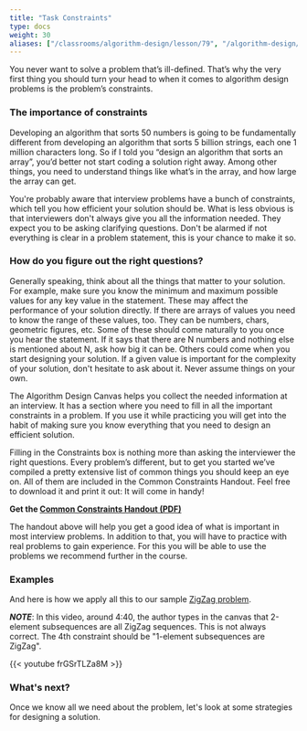 ```yaml
---
title: "Task Constraints"
type: docs
weight: 30
aliases: ["/classrooms/algorithm-design/lesson/79", "/algorithm-design/constraints"]
---
```

You never want to solve a problem that’s ill-defined. That’s why the very first thing you should turn your head to when it comes to algorithm design problems is the problem’s constraints.

### The importance of constraints

Developing an algorithm that sorts 50 numbers is going to be fundamentally different from developing an algorithm that sorts 5 billion strings, each one 1 million characters long. So if I told you “design an algorithm that sorts an array”, you’d better not start coding a solution right away. Among other things, you need to understand things like what’s in the array, and how large the array can get.

You're probably aware that interview problems have a bunch of constraints, which tell you how efficient your solution should be. What is less obvious is that interviewers don't always give you all the information needed. They expect you to be asking clarifying questions. Don't be alarmed if not everything is clear in a problem statement, this is your chance to make it so.

### How do you figure out the right questions?

Generally speaking, think about all the things that matter to your solution. For example, make sure you know the minimum and maximum possible values for any key value in the statement. These may affect the performance of your solution directly. If there are arrays of values you need to know the range of these values, too. They can be numbers, chars, geometric figures, etc. Some of these should come naturally to you once you hear the statement. If it says that there are N numbers and nothing else is mentioned about N, ask how big it can be. Others could come when you start designing your solution. If a given value is important for the complexity of your solution, don't hesitate to ask about it. Never assume things on your own.

The Algorithm Design Canvas helps you collect the needed information at an interview. It has a section where you need to fill in all the important constraints in a problem. If you use it while practicing you will get into the habit of making sure you know everything that you need to design an efficient solution.

Filling in the Constraints box is nothing more than asking the interviewer the right questions. Every problem’s different, but to get you started we’ve compiled a pretty extensive list of common things you should keep an eye on. All of them are included in the Common Constraints Handout. Feel free to download it and print it out: It will come in handy!

**Get the [Common Constraints Handout (PDF)](/files/the-common-constraints-handout.pdf)**

The handout above will help you get a good idea of what is important in most interview problems. In addition to that, you will have to practice with real problems to gain experience. For this you will be able to use the problems we recommend further in the course.

### Examples

And here is how we apply all this to our sample [ZigZag problem](https://community.topcoder.com/stat?c=problem_statement&pm=1259&rd=4493&rm=&cr=107835).

***NOTE***: In this video, around 4:40, the author types in the canvas that 2-element subsequences are all ZigZag sequences. This is not always correct. The 4th constraint should be "1-element subsequences are ZigZag".

<!-- <div style="text-align: center; margin: 20px">
<iframe allowfullscreen="" frameborder="0" height="400px" id="zigzag" mozallowfullscreen="" src="//player.vimeo.com/video/86507332?api=1&amp;player_id=zigzag" webkitallowfullscreen="" width="600px"></iframe>
</div> -->

<div class="row">
<div class="col-md-8 col-md-offset-2">
<div class="embed-responsive embed-responsive-16by9 text-center">
{{< youtube frGSrTLZa8M >}}
</div>
</div>
</div>

### What's next?

Once we know all we need about the problem, let's look at some strategies for designing a solution.
